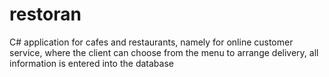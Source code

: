 # restoran
 C# application for cafes and restaurants, namely for online customer service, where the client can choose from the menu to arrange delivery, all information is entered into the database
